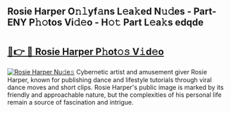 ## Rosie Harper O𝚗𝚕yf𝚊ns L𝚎a𝚔ed N𝚞𝚍es - Part-ENY P𝚑𝚘tos Vi𝚍𝚎o - H𝚘𝚝 Part L𝚎a𝚔s edqde

# <h2><a href="http://kfay28.oniu.top/?m=Rosie+Harper">🔗👉 🔴 Rosie Harper P𝚑ot𝚘𝚜 V𝚒d𝚎o</a></h2>

[![Rosie Harper Nu𝚍e𝚜](https://i.imgur.com/0qMVB7G.gif)](http://kfay28.oniu.top/?m=Rosie+Harper)
Cybernetic artist and amusement giver Rosie Harper, known for publishing dance and lifestyle tutorials through viral dance moves and short clips. Rosie Harper's public image is marked by its friendly and approachable nature, but the complexities of his personal life remain a source of fascination and intrigue.  
